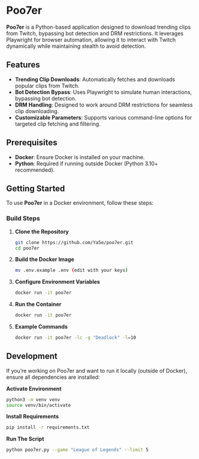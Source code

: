 # Poo7er

**Poo7er** is a Python-based application designed to download trending clips from Twitch, bypassing bot detection and DRM restrictions. It leverages Playwright for browser automation, allowing it to interact with Twitch dynamically while maintaining stealth to avoid detection.

## Features

- **Trending Clip Downloads**: Automatically fetches and downloads popular clips from Twitch.
- **Bot Detection Bypass**: Uses Playwright to simulate human interactions, bypassing bot detection.
- **DRM Handling**: Designed to work around DRM restrictions for seamless clip downloading.
- **Customizable Parameters**: Supports various command-line options for targeted clip fetching and filtering.

## Prerequisites

- **Docker**: Ensure Docker is installed on your machine.
- **Python**: Required if running outside Docker (Python 3.10+ recommended).

## Getting Started

To use **Poo7er** in a Docker environment, follow these steps:

### Build Steps

1. **Clone the Repository**

   ```bash
   git clone https://github.com/Ya5e/poo7er.git
   cd poo7er

2. **Build the Docker Image**

   ```bash
   mv .env.example .env (edit with your keys)


3. **Configure Environment Variables**

   ```bash
   docker run -it poo7er

4. **Run the Container**

   ```bash
   docker run -it poo7er

5. **Example Commands**

   ```bash
   docker run -it poo7er -lc -g "Deadlock" -l=10

## Development

If you’re working on Poo7er and want to run it locally (outside of Docker), ensure all dependencies are installed:

**Activate Environment**

```bash
python3 -m venv venv
source venv/bin/activate
```

**Install Requirements**

```bash
pip install -r requirements.txt
```

**Run The Script**

```bash
python poo7er.py --game "League of Legends" --limit 5
```

